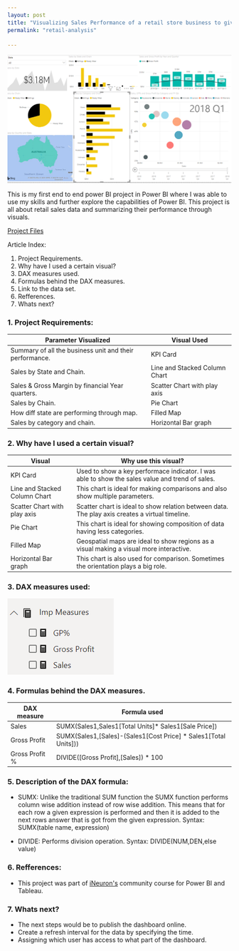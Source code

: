 ```yaml
---
layout: post
title: "Visualizing Sales Performance of a retail store business to give relevant insights."
permalink: "retail-analysis"

---
```

<img src="/images/Power BI project Screens/Retail Analytics Dashboard.png"/>

This is my first end to end power BI project in Power BI where I was able to use my skills and further explore the capabilities of Power BI. This project is all about retail sales data and summarizing their performance through visuals. 

[Project Files](https://drive.google.com/drive/folders/1SZkuIZ6eBV8OBFDU2XP_ChLJ5UIWolyH?usp=sharing)

Article Index:
1. Project Requirements.
2. Why have I used a certain visual?
3. DAX measures used.
4. Formulas behind the DAX measures.
5. Link to the data set.
6. Refferences.
7. Whats next?

### 1. Project Requirements:

| Parameter Visualized	                                    | Visual Used                   |
|-----------------------------------------------------------|-------------------------------|
| Summary of all the business unit and their performance.   | KPI Card                      |
| Sales by State and Chain. 	                            | Line and Stacked Column Chart |
| Sales & Gross Margin by financial Year quarters. 	    | Scatter Chart with play axis  |
| Sales by Chain. 	                                    | Pie Chart                     |
| How diff state are performing through map. 	            | Filled Map                    |
| Sales by category and chain. 	                            | Horizontal Bar graph          |                      

### 2. Why have I used a certain visual?

| Visual                        | Why use this visual?                                                                            |
|-------------------------------|-------------------------------------------------------------------------------------------------|
| KPI Card                      | Used to show a key performace indicator. I was able to show the sales value and trend of sales. |
| Line and Stacked Column Chart | This chart is ideal for making comparisons and also show multiple parameters.                   |
| Scatter Chart with play axis  | Scatter chart is ideal to show relation between data. The play axis creates a virtual timeline. |     
| Pie Chart                     | This chart is ideal for showing composition of data having less categories.                     |                                                                                     
| Filled Map                    | Geospatial maps are ideal to show regions as a visual making a visual more interactive.         |
| Horizontal Bar graph          | This chart is also used for comparison. Sometimes the orientation plays a big role.             |


### 3. DAX measures used:

<img style = "width: auto; height: 40%; text-align: center;" id = "post-image" src="/images/Power BI project Screens/Measures created for Retail Analytics.png"/>

### 4. Formulas behind the DAX measures.

DAX measure     | Formula used                                                    |
----------------|-----------------------------------------------------------------|
Sales           | SUMX(Sales1,Sales1[Total Units]* Sales1[Sale Price])            |
Gross Profit    | SUMX(Sales1,[Sales]-(Sales1[Cost Price] * Sales1[Total Units])) |
Gross Profit %  | DIVIDE([Gross Profit],[Sales]) * 100                            |

### 5. Description of the DAX formula:

* SUMX: Unlike the traditional SUM function the SUMX function performs column wise addition instead of row wise addition. 
        This means that for each row a given expression is performed and then it is added to the next rows answer that is got 
        from the given expression.
        Syntax: SUMX(table name, expression)

* DIVIDE: Performs division operation.
          Syntax: DIVIDE(NUM,DEN,else value)
      
### 6. Refferences: 
  
* This project was part of [iNeuron's](https://ineuron.ai/home/) community course for Power BI and Tableau. 

### 7. Whats next?

* The next steps would be to publish the dashboard online.
* Create a refresh interval for the data by specifying the time.
* Assigning which user has access to what part of the dashboard.

      

